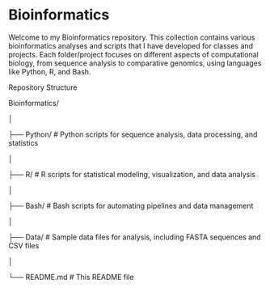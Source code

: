 # Bioinformatics

Welcome to my Bioinformatics repository. This collection contains various bioinformatics analyses and scripts that I have developed for classes and projects. Each folder/project focuses on different aspects of computational biology, from sequence analysis to comparative genomics, using languages like Python, R, and Bash.

Repository Structure

Bioinformatics/

│

├── Python/         # Python scripts for sequence analysis, data processing, and statistics

│

├── R/              # R scripts for statistical modeling, visualization, and data analysis

│

├── Bash/           # Bash scripts for automating pipelines and data management

│

├── Data/           # Sample data files for analysis, including FASTA sequences and CSV files

│

└── README.md       # This README file

